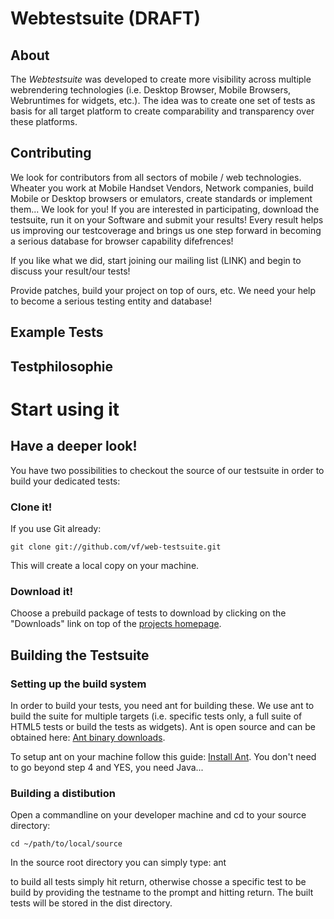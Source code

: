 # Webtestsuite (DRAFT)

## About
The _Webtestsuite_ was developed to create more visibility across multiple webrendering technologies (i.e. Desktop Browser, Mobile Browsers, Webruntimes for widgets, etc.). 
The idea was to create one set of tests as basis for all target platform to create comparability and transparency over these platforms.

## Contributing
We look for contributors from all sectors of mobile / web technologies. 
Wheater you work at Mobile Handset Vendors, Network companies, build Mobile or Desktop browsers or emulators, create standards or implement them... We look for you!
If you are interested in participating, download the testsuite, run it on your Software and submit your results! Every result helps us improving our testcoverage and brings us one step forward in becoming a serious database for browser capability difefrences!

If you like what we did, start joining our mailing list (LINK) and begin to discuss your result/our tests!

Provide patches, build your project on top of ours, etc. We need your help to become a serious testing entity and database!

## Example Tests

## Testphilosophie


# Start using it

## Have a deeper look!
You have two possibilities to checkout the source of our testsuite in order to build your dedicated tests:

### Clone it!
If you use Git already:

	git clone git://github.com/vf/web-testsuite.git
	
This will create a local copy on your machine. 

### Download it!
Choose a prebuild package of tests to download by clicking on the "Downloads" link on top of the [projects homepage](https://github.com/vf/web-testsuite).

## Building the Testsuite
### Setting up the build system
In order to build your tests, you need ant for building these. We use ant to build the suite for multiple targets (i.e. specific tests only, a full suite of HTML5 tests or build the tests as widgets).
Ant is open source and can be obtained here: [Ant binary downloads](http://ant.apache.org/bindownload.cgi). 

To setup ant on your machine follow this guide: [Install Ant](http://ant.apache.org/manual/install.html). 
You don't need to go beyond step 4 and YES, you need Java...

### Building a distibution
Open a commandline on your developer machine and cd to your source directory:

	cd ~/path/to/local/source
	
In the source root directory you can simply type:
	ant
	
to build all tests simply hit return, otherwise chosse a specific test to be build by providing the testname to the prompt and hitting return.
The built tests will be stored in the dist directory. 


